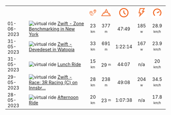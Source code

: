 <table>
    <tr>
        <th></th>
        <th></th>
        <th align="center"><img src="https://raw.githubusercontent.com/robiningelbrecht/strava-activities/master/public/distance.svg" width="35" alt="distance" title="distance"/></th>
        <th align="center"><img src="https://raw.githubusercontent.com/robiningelbrecht/strava-activities/master/public/elevation.svg" width="35" alt="elevation" title="elevation"/></th>
        <th align="center"><img src="https://raw.githubusercontent.com/robiningelbrecht/strava-activities/master/public/time.svg" width="35" alt="time" title="time"/></th>
        <th align="center"><img src="https://raw.githubusercontent.com/robiningelbrecht/strava-activities/master/public/average-watt.svg" width="35" alt="average watts" title="average watts"/></th>
        <th align="center"><img src="https://raw.githubusercontent.com/robiningelbrecht/strava-activities/master/public/average-speed.svg" width="35" alt="average speed" title="average speed"/></th>
    </tr>
            <tr>
            <td>01-06-2023</td>
            <td>
                <img src="https://raw.githubusercontent.com/robiningelbrecht/strava-activities/master/public/zwift.svg" width="12" alt="virtual ride" title="virtual ride"/>
                <a href="https://www.strava.com/activities/9183393448">Zwift - Zone Benchmarking in New York</a>
            </td>
            <td align="center">23 <sup><sub>km</sub></sup></td>
            <td align="center">377 <sup><sub>m</sub></sup></td>
            <td align="center">47:49</td>
            <td align="center">185 <sup><sub>w</sub></sup></td>
            <td align="center">28.9 <sup><sub>km/h</sub></sup></td>
        </tr>
            <tr>
            <td>31-05-2023</td>
            <td>
                <img src="https://raw.githubusercontent.com/robiningelbrecht/strava-activities/master/public/zwift.svg" width="12" alt="virtual ride" title="virtual ride"/>
                <a href="https://www.strava.com/activities/9176313509">Zwift - Devedeset in Watopia</a>
            </td>
            <td align="center">33 <sup><sub>km</sub></sup></td>
            <td align="center">691 <sup><sub>m</sub></sup></td>
            <td align="center">1:22:14</td>
            <td align="center">167 <sup><sub>w</sub></sup></td>
            <td align="center">23.9 <sup><sub>km/h</sub></sup></td>
        </tr>
            <tr>
            <td>31-05-2023</td>
            <td>
                <img src="https://raw.githubusercontent.com/robiningelbrecht/strava-activities/master/public/zwift.svg" width="12" alt="virtual ride" title="virtual ride"/>
                <a href="https://www.strava.com/activities/9174924354">Lunch Ride</a>
            </td>
            <td align="center">15 <sup><sub>km</sub></sup></td>
            <td align="center">29 <sup><sub>m</sub></sup></td>
            <td align="center">44:07</td>
            <td align="center">n/a</td>
            <td align="center">20 <sup><sub>km/h</sub></sup></td>
        </tr>
            <tr>
            <td>29-05-2023</td>
            <td>
                <img src="https://raw.githubusercontent.com/robiningelbrecht/strava-activities/master/public/zwift.svg" width="12" alt="virtual ride" title="virtual ride"/>
                <a href="https://www.strava.com/activities/9162422046">Zwift - Race: 3R Racing (C) on Innsbr...</a>
            </td>
            <td align="center">28 <sup><sub>km</sub></sup></td>
            <td align="center">238 <sup><sub>m</sub></sup></td>
            <td align="center">49:08</td>
            <td align="center">204 <sup><sub>w</sub></sup></td>
            <td align="center">34.5 <sup><sub>km/h</sub></sup></td>
        </tr>
            <tr>
            <td>28-05-2023</td>
            <td>
                <img src="https://raw.githubusercontent.com/robiningelbrecht/strava-activities/master/public/zwift.svg" width="12" alt="virtual ride" title="virtual ride"/>
                <a href="https://www.strava.com/activities/9157342987">Afternoon Ride</a>
            </td>
            <td align="center">20 <sup><sub>km</sub></sup></td>
            <td align="center">23 <sup><sub>m</sub></sup></td>
            <td align="center">1:07:38</td>
            <td align="center">n/a</td>
            <td align="center">17.8 <sup><sub>km/h</sub></sup></td>
        </tr>
    </table>
